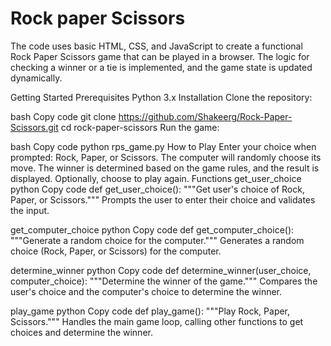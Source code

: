 # Rock paper Scissors
The code uses basic HTML, CSS, and JavaScript to create a functional Rock Paper Scissors game that can be played in a browser.
The logic for checking a winner or a tie is implemented, and the game state is updated dynamically.

Getting Started
Prerequisites
Python 3.x
Installation
Clone the repository:

bash
Copy code
git clone https://github.com/Shakeerg/Rock-Paper-Scissors.git
cd rock-paper-scissors
Run the game:

bash
Copy code
python rps_game.py
How to Play
Enter your choice when prompted: Rock, Paper, or Scissors.
The computer will randomly choose its move.
The winner is determined based on the game rules, and the result is displayed.
Optionally, choose to play again.
Functions
get_user_choice
python
Copy code
def get_user_choice():
    """Get user's choice of Rock, Paper, or Scissors."""
Prompts the user to enter their choice and validates the input.

get_computer_choice
python
Copy code
def get_computer_choice():
    """Generate a random choice for the computer."""
Generates a random choice (Rock, Paper, or Scissors) for the computer.

determine_winner
python
Copy code
def determine_winner(user_choice, computer_choice):
    """Determine the winner of the game."""
Compares the user's choice and the computer's choice to determine the winner.

play_game
python
Copy code
def play_game():
    """Play Rock, Paper, Scissors."""
Handles the main game loop, calling other functions to get choices and determine the winner.
  
